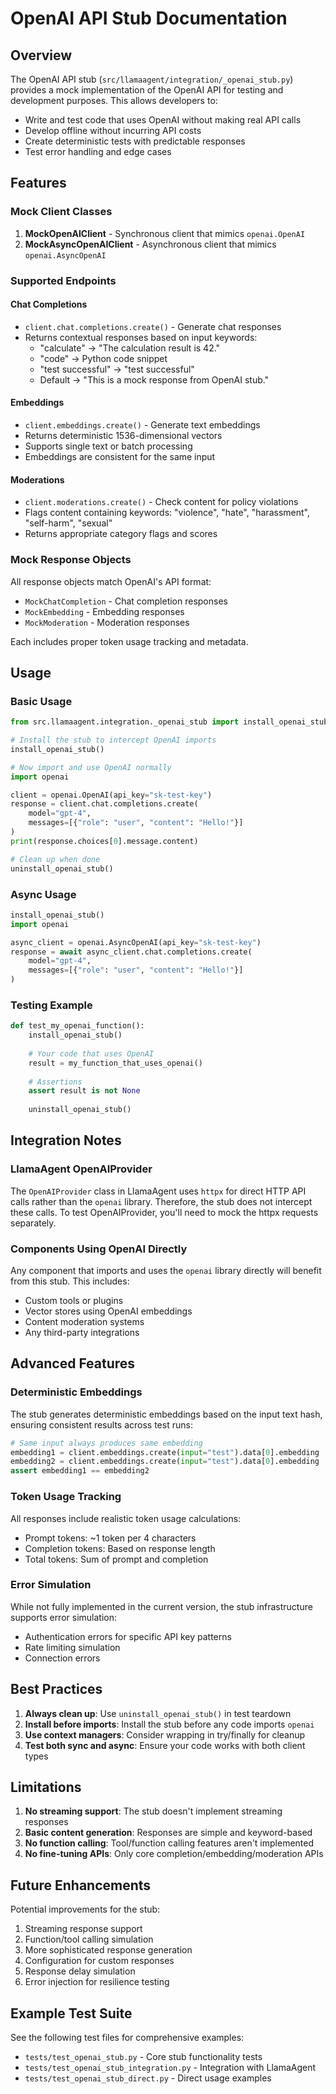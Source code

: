 # OpenAI API Stub Documentation

## Overview

The OpenAI API stub (`src/llamaagent/integration/_openai_stub.py`) provides a mock implementation of the OpenAI API for testing and development purposes. This allows developers to:

- Write and test code that uses OpenAI without making real API calls
- Develop offline without incurring API costs
- Create deterministic tests with predictable responses
- Test error handling and edge cases

## Features

### Mock Client Classes

1. **MockOpenAIClient** - Synchronous client that mimics `openai.OpenAI`
2. **MockAsyncOpenAIClient** - Asynchronous client that mimics `openai.AsyncOpenAI`

### Supported Endpoints

#### Chat Completions
- `client.chat.completions.create()` - Generate chat responses
- Returns contextual responses based on input keywords:
  - "calculate" → "The calculation result is 42."
  - "code" → Python code snippet
  - "test successful" → "test successful"
  - Default → "This is a mock response from OpenAI stub."

#### Embeddings
- `client.embeddings.create()` - Generate text embeddings
- Returns deterministic 1536-dimensional vectors
- Supports single text or batch processing
- Embeddings are consistent for the same input

#### Moderations
- `client.moderations.create()` - Check content for policy violations
- Flags content containing keywords: "violence", "hate", "harassment", "self-harm", "sexual"
- Returns appropriate category flags and scores

### Mock Response Objects

All response objects match OpenAI's API format:
- `MockChatCompletion` - Chat completion responses
- `MockEmbedding` - Embedding responses
- `MockModeration` - Moderation responses

Each includes proper token usage tracking and metadata.

## Usage

### Basic Usage

```python
from src.llamaagent.integration._openai_stub import install_openai_stub, uninstall_openai_stub

# Install the stub to intercept OpenAI imports
install_openai_stub()

# Now import and use OpenAI normally
import openai

client = openai.OpenAI(api_key="sk-test-key")
response = client.chat.completions.create(
    model="gpt-4",
    messages=[{"role": "user", "content": "Hello!"}]
)
print(response.choices[0].message.content)

# Clean up when done
uninstall_openai_stub()
```

### Async Usage

```python
install_openai_stub()
import openai

async_client = openai.AsyncOpenAI(api_key="sk-test-key")
response = await async_client.chat.completions.create(
    model="gpt-4",
    messages=[{"role": "user", "content": "Hello!"}]
)
```

### Testing Example

```python
def test_my_openai_function():
    install_openai_stub()
    
    # Your code that uses OpenAI
    result = my_function_that_uses_openai()
    
    # Assertions
    assert result is not None
    
    uninstall_openai_stub()
```

## Integration Notes

### LlamaAgent OpenAIProvider

The `OpenAIProvider` class in LlamaAgent uses `httpx` for direct HTTP API calls rather than the `openai` library. Therefore, the stub does not intercept these calls. To test OpenAIProvider, you'll need to mock the httpx requests separately.

### Components Using OpenAI Directly

Any component that imports and uses the `openai` library directly will benefit from this stub. This includes:
- Custom tools or plugins
- Vector stores using OpenAI embeddings
- Content moderation systems
- Any third-party integrations

## Advanced Features

### Deterministic Embeddings

The stub generates deterministic embeddings based on the input text hash, ensuring consistent results across test runs:

```python
# Same input always produces same embedding
embedding1 = client.embeddings.create(input="test").data[0].embedding
embedding2 = client.embeddings.create(input="test").data[0].embedding
assert embedding1 == embedding2
```

### Token Usage Tracking

All responses include realistic token usage calculations:
- Prompt tokens: ~1 token per 4 characters
- Completion tokens: Based on response length
- Total tokens: Sum of prompt and completion

### Error Simulation

While not fully implemented in the current version, the stub infrastructure supports error simulation:
- Authentication errors for specific API key patterns
- Rate limiting simulation
- Connection errors

## Best Practices

1. **Always clean up**: Use `uninstall_openai_stub()` in test teardown
2. **Install before imports**: Install the stub before any code imports `openai`
3. **Use context managers**: Consider wrapping in try/finally for cleanup
4. **Test both sync and async**: Ensure your code works with both client types

## Limitations

1. **No streaming support**: The stub doesn't implement streaming responses
2. **Basic content generation**: Responses are simple and keyword-based
3. **No function calling**: Tool/function calling features aren't implemented
4. **No fine-tuning APIs**: Only core completion/embedding/moderation APIs

## Future Enhancements

Potential improvements for the stub:
1. Streaming response support
2. Function/tool calling simulation
3. More sophisticated response generation
4. Configuration for custom responses
5. Response delay simulation
6. Error injection for resilience testing

## Example Test Suite

See the following test files for comprehensive examples:
- `tests/test_openai_stub.py` - Core stub functionality tests
- `tests/test_openai_stub_integration.py` - Integration with LlamaAgent
- `tests/test_openai_stub_direct.py` - Direct usage examples